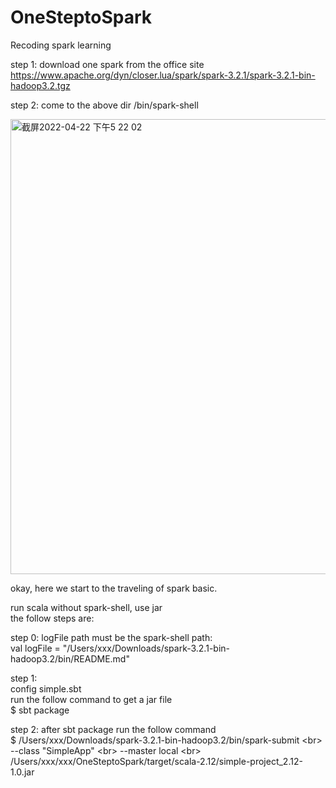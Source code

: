# OneSteptoSpark
Recoding spark learning <br>

step 1: download one spark from the office site<br>
https://www.apache.org/dyn/closer.lua/spark/spark-3.2.1/spark-3.2.1-bin-hadoop3.2.tgz<br>

step 2: come to the above dir /bin/spark-shell<br>

<img width="728" alt="截屏2022-04-22 下午5 22 02" src="https://user-images.githubusercontent.com/37787934/164677739-729cd41e-1f61-45a0-94f4-620cb708c77c.png">

okay, here we start to the traveling of spark basic.<br>

run scala without spark-shell, use jar<br>
the follow steps are: <br>

step 0: logFile path must be the spark-shell path:<br>
    val logFile = "/Users/xxx/Downloads/spark-3.2.1-bin-hadoop3.2/bin/README.md"<br>

step 1:<br>
config simple.sbt<br>
run the follow command to get a jar file<br>
$ sbt package<br>


step 2: after sbt package run the follow command<br>
$ /Users/xxx/Downloads/spark-3.2.1-bin-hadoop3.2/bin/spark-submit \<br>
  --class "SimpleApp" \<br>
  --master local \<br>
/Users/xxx/xxx/OneSteptoSpark/target/scala-2.12/simple-project_2.12-1.0.jar


